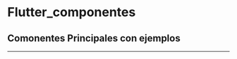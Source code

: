 # Flutter_componentes
<h2>Comonentes Principales con ejemplos</h2>
<hr>

<img src="https://i2.wp.com/aspgems.com/wp-content/uploads/2020/01/flutter-dart.png?fit=1200%2C600&ssl=1" alt="">
